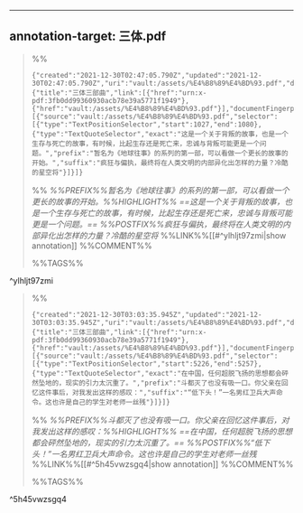 
---
annotation-target: 三体.pdf
---


>%%
>```annotation-json
>{"created":"2021-12-30T02:47:05.790Z","updated":"2021-12-30T02:47:05.790Z","uri":"vault:/assets/%E4%B8%89%E4%BD%93.pdf","document":{"title":"三体三部曲","link":[{"href":"urn:x-pdf:3fb0dd99360930acb78e39a5771f1949"},{"href":"vault:/assets/%E4%B8%89%E4%BD%93.pdf"}],"documentFingerprint":"3fb0dd99360930acb78e39a5771f1949"},"target":[{"source":"vault:/assets/%E4%B8%89%E4%BD%93.pdf","selector":[{"type":"TextPositionSelector","start":1027,"end":1080},{"type":"TextQuoteSelector","exact":"这是一个关于背叛的故事，也是一个生存与死亡的故事，有时候，比起生存还是死亡来，忠诚与背叛可能更是一个问题。","prefix":"暂名为《地球往事》的系列的第一部，可以看做一个更长的故事的开始。","suffix":"疯狂与偏执，最终将在人类文明的内部异化出怎样的力量？冷酷的星空将"}]}]}
>```
>%%
>*%%PREFIX%%暂名为《地球往事》的系列的第一部，可以看做一个更长的故事的开始。%%HIGHLIGHT%% ==这是一个关于背叛的故事，也是一个生存与死亡的故事，有时候，比起生存还是死亡来，忠诚与背叛可能更是一个问题。== %%POSTFIX%%疯狂与偏执，最终将在人类文明的内部异化出怎样的力量？冷酷的星空将*
>%%LINK%%[[#^ylhljt97zmi|show annotation]]
>%%COMMENT%%
>
>%%TAGS%%
>
^ylhljt97zmi


>%%
>```annotation-json
>{"created":"2021-12-30T03:03:35.945Z","updated":"2021-12-30T03:03:35.945Z","uri":"vault:/assets/%E4%B8%89%E4%BD%93.pdf","document":{"title":"三体三部曲","link":[{"href":"urn:x-pdf:3fb0dd99360930acb78e39a5771f1949"},{"href":"vault:/assets/%E4%B8%89%E4%BD%93.pdf"}],"documentFingerprint":"3fb0dd99360930acb78e39a5771f1949"},"target":[{"source":"vault:/assets/%E4%B8%89%E4%BD%93.pdf","selector":[{"type":"TextPositionSelector","start":5226,"end":5257},{"type":"TextQuoteSelector","exact":"在中国，任何超脱飞扬的思想都会砰然坠地的，现实的引力太沉重了。","prefix":"斗都灭了也没有吸一口。你父亲在回忆这件事后，对我发出这样的感叹：","suffix":"“低下头！”一名男红卫兵大声命令。这也许是自己的学生对老师一丝残"}]}]}
>```
>%%
>*%%PREFIX%%斗都灭了也没有吸一口。你父亲在回忆这件事后，对我发出这样的感叹：%%HIGHLIGHT%% ==在中国，任何超脱飞扬的思想都会砰然坠地的，现实的引力太沉重了。== %%POSTFIX%%“低下头！”一名男红卫兵大声命令。这也许是自己的学生对老师一丝残*
>%%LINK%%[[#^5h45vwzsgq4|show annotation]]
>%%COMMENT%%
>
>%%TAGS%%
>
^5h45vwzsgq4
